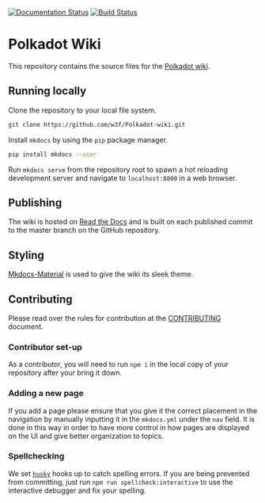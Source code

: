 [![Documentation Status](https://readthedocs.org/projects/polkadot-wiki/badge/?version=latest)](https://polkadot-wiki.readthedocs.io/en/latest/?badge=latest)
[![Build Status](https://travis-ci.org/w3f/polkadot-wiki.svg?branch=master)](https://travis-ci.org/w3f/polkadot-wiki)

# Polkadot Wiki

This repository contains the source files for the [Polkadot wiki](https://wiki.polkadot.network).

## Running locally

Clone the repository to your local file system.

```bash
git clone https://github.com/w3f/Polkadot-wiki.git
```

Install `mkdocs` by using the `pip` package manager.

```bash
pip install mkdocs --user
```

Run `mkdocs serve` from the repository root to spawn a hot reloading development server and navigate to `localhost:8000` in a web browser.

## Publishing

The wiki is hosted on [Read the Docs](https://readthedocs.org) and is built on each published commit to the master branch on the GitHub repository.

## Styling

[Mkdocs-Material](https://squidfunk.github.io/mkdocs-material/) is used to give the wiki its sleek theme.

## Contributing

Please read over the rules for contribution at the [CONTRIBUTING](CONTRIBUTING.md) document. 

### Contributor set-up

As a contributor, you will need to run `npm i` in the local copy of your repository after your bring it down.

### Adding a new page

If you add a page please ensure that you give it the correct placement in the navigation by manually inputting it in the `mkdocs.yml` under the `nav` field. It is done in this way in order to have more control in how pages are displayed on the UI and give better organization to topics. 

### Spellchecking

We set [`husky`](https://github.com/typicode/husky) hooks up to catch spelling errors. If you are being prevented from committing, just run `npm run spellcheck:interactive` to use the interactive debugger and fix your spelling.
